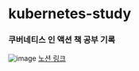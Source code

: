 # kubernetes-study
### 쿠버네티스 인 액션 책 공부 기록

![image](https://user-images.githubusercontent.com/79689822/216546256-3d1549eb-62a2-4f29-81ae-3f3451f8231c.png)
[노션 링크](https://song-01.notion.site/a8786fe068724e129f4d8b92fca5e3c5)

